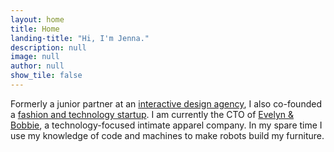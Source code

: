 ```yaml
---
layout: home
title: Home
landing-title: "Hi, I'm Jenna."
description: null
image: null
author: null
show_tile: false
---
```


Formerly a junior partner at an <a target="_blank" href="http://smalldesignfirm.com/">interactive design agency</a>, I also co-founded a <a target="_blank" href="http://www.continuumfashion.com">fashion and technology startup</a>. I am currently the CTO of <a target="_blank" href="https://evelynbobbie.com">Evelyn & Bobbie</a>, a technology-focused intimate apparel company. In my spare time I use my knowledge of code and machines to make robots build my furniture.
